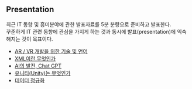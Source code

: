 ## Presentation
최근 IT 동향 및 흥미분야에 관한 발표자료를 5분 분량으로 준비하고 발표한다.  
꾸준하게 IT 관련 동향에 관심을 가지게 하는 것과 동시에 발표(presentation)에 익숙해지는 것이 목표이다.  

- [AR / VR 개발을 위한 기술 및 언어](https://github.com/ChaeDoll/Presentation/blob/main/AR-VR-Tech%26Language.md)
- [XML이란 무엇인가](https://github.com/ChaeDoll/Presentation/blob/main/What-Is-XML.md)  
- [AI의 발전, Chat GPT](https://github.com/ChaeDoll/Presentation/blob/main/AI-Innovation-ChatGPT.md)  
- [유니티(Unity)는 무엇인가]()  
- [데이터 정규화]()
